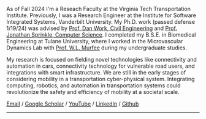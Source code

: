 As of Fall 2024 I'm a Reseach Faculty at the Virginia Tech Transportation Institute. Previously, I was a Research Engineer at the Institute for Software Integrated Systems, Vanderbilt University. My Ph.D. work (passed defense 1/19/24) was advised by [Prof. Dan Work, Civil Engineering](https://lab-work.github.io/) and [Prof. Jonathan Sprinkle, Computer Science](https://engineering.vanderbilt.edu/bio/jonathan-sprinkle). I completed my B.S.E. in Biomedical Engineering at Tulane University, where I worked in the Microvascular Dynamics Lab with [Prof. W.L. Murfee](https://www.bme.ufl.edu/dept-member/murfee_walter_lee/) during my undergraduate studies.

My research is focused on fielding novel technologies like connectivity and automation in cars, connectivity technology for vulnerable road users, and integrations with smart infrastructure. We are still in the early stages of considering mobility in a transportation cyber-physical system. Integrating computing, robotics, and automation in transportation systems could revolutionize the safety and efficiency of mobility at a societal scale.

<a href="mailto:matthew.nice@vanderbilt.edu">Email</a> / <a href="https://scholar.google.com/citations?user=L7iiK3MAAAAJ&hl=en">Google Scholar</a> /
    <a href="https://youtube.com/@MatthewNiceVideos">YouTube</a> / <a href="https://www.linkedin.com/in/matthew-nice">LinkedIn</a> / <a href="https://github.com/MatthewNice">Github</a>

____
